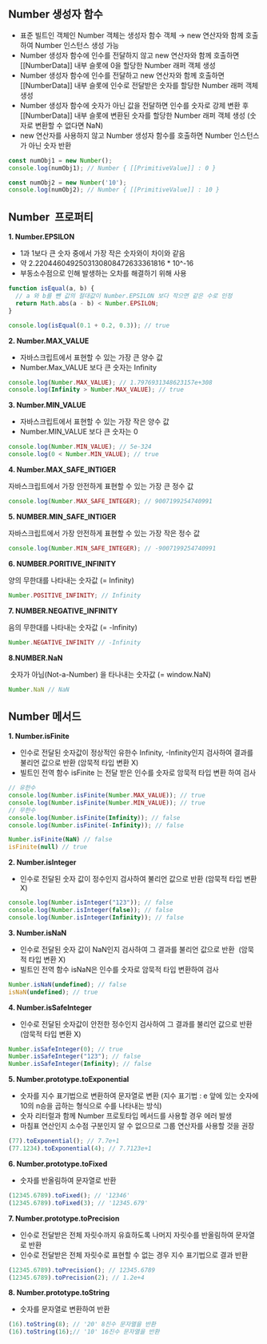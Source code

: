 ## **Number 생성자 함수**

-   표준 빌트인 객체인 Number 객체는 생성자 함수 객체 → new 연산자와 함께 호출하여 Number 인스턴스 생성 가능
-   Number 생성자 함수에 인수를 전달하지 않고 new 연산자와 함께 호출하면 \[\[NumberData\]\] 내부 슬롯에 0을 할당한 Number 래퍼 객체 생성
-   Number 생성자 함수에 인수를 전달하고 new 연산자와 함께 호출하면 \[\[NumberData\]\] 내부 슬롯에 인수로 전달받은 숫자를 할당한 Number 래퍼 객체 생성
-   Number 생성자 함수에 숫자가 아닌 값을 전달하면 인수를 숫자로 강제 변환 후  \[\[NumberData\]\] 내부 슬롯에 변환된 숫자를 할당한 Number 래퍼 객체 생성 (숫자로 변환할 수 없다면 NaN)
-   new 연산자를 사용하지 않고 Number 생성자 함수를 호출하면 Number 인스턴스가 아닌 숫자 반환

``` javascript
const numObj1 = new Number();
console.log(numObj1); // Number { [[PrimitiveValue]] : 0 }

const numObj2 = new Number('10');
console.log(numObj2); // Number { [[PrimitiveValue]] : 10 }
```

## **Number  프로퍼티**

**1\. Number.EPSILON**

-   1과 1보다 큰 숫자 중에서 가장 작은 숫자와이 차이와 같음
-   약 2.2204460492503130808472633361816 \* 10^-16
-   부동소수점으로 인해 발생하는 오차를 해결하기 위해 사용

``` javascript
function isEqual(a, b) {
  // a 와 b를 뺀 값의 절대값이 Number.EPSILON 보다 작으면 같은 수로 인정
  return Math.abs(a - b) < Number.EPSILON;
}

console.log(isEqual(0.1 + 0.2, 0.3)); // true
```

**2\. Number.MAX\_VALUE**

-   자바스크립트에서 표현할 수 있는 가장 큰 양수 값
-   Number.Max\_VALUE 보다 큰 숫자는 Infinity

``` javascript
console.log(Number.MAX_VALUE); // 1.7976931348623157e+308
console.log(Infinity > Number.MAX_VALUE); // true
```

**3\. Number.MIN\_VALUE**

-   자바스크립트에서 표현할 수 있는 가장 작은 양수 값
-   Number.MIN\_VALUE 보다 큰 숫자는 0

``` javascript
console.log(Number.MIN_VALUE); // 5e-324
console.log(0 < Number.MIN_VALUE); // true
```

**4\. Number.MAX\_SAFE\_INTIGER**

자바스크립트에서 가장 안전하게 표현할 수 있는 가장 큰 정수 값

``` javascript
console.log(Number.MAX_SAFE_INTEGER); // 9007199254740991
```

**5\. NUMBER.MIN\_SAFE\_INTIGER**

자바스크립트에서 가장 안전하게 표현할 수 있는 가장 작은 정수 값

``` javascript
console.log(Number.MIN_SAFE_INTEGER); // -9007199254740991
```

**6\. NUMBER.PORITIVE\_INFINITY**

양의 무한대를 나타내는 숫자값 (= Infinity)

``` javascript
Number.POSITIVE_INFINITY; // Infinity
```

**7\. NUMBER.NEGATIVE\_INFINITY**

음의 무한대를 나타내는 숫자값 (= -Infinity)

``` javascript
Number.NEGATIVE_INFINITY // -Infinity
```

**8.NUMBER.NaN**

 숫자가 아님(Not-a-Number) 을 타나내는 숫자값 (= window.NaN)

``` javascript
Number.NaN // NaN
```

## **Number 메서드**

**1\. Number.isFinite**

-   인수로 전달된 숫자값이 정상적인 유한수 Infinity, -Infinity인지 검사하여 결과를 불리언 값으로 반환 (암묵적 타입 변환 X)
-   빌트인 전역 함수 isFinite 는 전달 받은 인수를 숫자로 암묵적 타입 변환 하여 검사

``` javascript
// 유한수
console.log(Number.isFinite(Number.MAX_VALUE)); // true
console.log(Number.isFinite(Number.MIN_VALUE)); // true
// 무한수
console.log(Number.isFinite(Infinity)); // false
console.log(Number.isFinite(-Infinity)); // false

Number.isFinite(NaN) // false
isFinite(null) // true
```

**2\. Number.isInteger**

-   인수로 전달된 숫자 값이 정수인지 검사하여 불리언 값으로 반환 (암묵적 타입 변환 X)

``` javascript
console.log(Number.isInteger("123")); // false
console.log(Number.isInteger(false)); // false
console.log(Number.isInteger(Infinity)); // false
```

**3\. Number.isNaN**

-   인수로 전달된 숫자 값이 NaN인지 검사하여 그 결과를 불리언 값으로 반환  (암묵적 타입 변환 X)
-   빌트인 전역 함수 isNaN은 인수를 숫자로 암묵적 타입 변환하여 검사

``` javascript
Number.isNaN(undefined); // false
isNaN(undefined); // true
```

**4\. Number.isSafeInteger**

-   인수로 전달된 숫자값이 안전한 정수인지 검사하여 그 결과를 불리언 값으로 반환 (암묵적 타입 변환 X)

``` javascript
Number.isSafeInteger(0); // true
Number.isSafeInteger("123"); // false 
Number.isSafeInteger(Infinity); // false
```

**5\. Number.prototype.toExponential**

-   숫자를 지수 표기법으로 변환하여 문자열로 변환 (지수 표기법 : e 앞에 있는 숫자에 10의 n승을 곱하는 형식으로 수를 나타내는 방식)
-   숫자 리터럴과 함께 Number 프로토타입 메서드를 사용할 경우 에러 발생
-   마침표 연산인지 소수점 구분인지 알 수 없으므로 그룹 연산자를 사용할 것을 권장

``` javascript
(77).toExponential(); // 7.7e+1
(77.1234).toExponential(4); // 7.7123e+1
```

**6\. Number.prototype.toFixed**

-   숫자를 반올림하여 문자열로 반환

``` javascript
(12345.6789).toFixed(); // '12346'
(12345.6789).toFixed(3); // '12345.679'
```

**7\. Number.prototype.toPrecision**

-   인수로 전달받은 전체 자릿수까지 유효하도록 나머지 자릿수를 반올림하여 문자열로 반환
-   인수로 전달받은 전체 자릿수로 표현할 수 없는 경우 지수 표기법으로 결과 반환

``` javascript
(12345.6789).toPrecision(); // 12345.6789
(12345.6789).toPrecision(2); // 1.2e+4
```

**8\. Number.prototype.toString**

-   숫자를 문자열로 변환하여 반환

``` javascript
(16).toString(8); // '20' 8진수 문자열을 반환
(16).toString(16);// '10' 16진수 문자열을 반환
```
